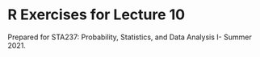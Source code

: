 # R Exercises for Lecture 10

Prepared for STA237: Probability, Statistics, and Data Analysis I- Summer 2021.
